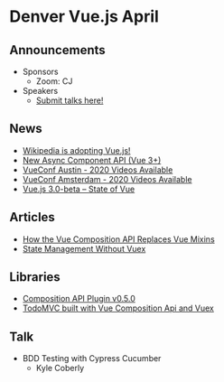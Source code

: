 # Denver Vue.js April

## Announcements
* Sponsors
    * Zoom: CJ
* Speakers
    * [Submit talks here!](https://denver-vue.org)

## News
* [Wikipedia is adopting Vue.js!](https://phabricator.wikimedia.org/T241180)
* [New Async Component API (Vue 3+)](https://github.com/vuejs/rfcs/pull/148)
* [VueConf Austin - 2020 Videos Available](https://www.vuemastery.com/conferences/vueconf-us-2020/)
* [VueConf Amsterdam - 2020 Videos Available](https://www.youtube.com/playlist?list=PLCxzy-hmQq9FnnpckFDeDtbpsUqxdheQn)
* [Vue.js 3.0-beta – State of Vue](https://docs.google.com/presentation/d/1LHp-8hEtXEMSE1fd6YLAhYmtndQelQKbWlGggZKe4y8/edit#slide=id.p)

## Articles
* [How the Vue Composition API Replaces Vue Mixins](https://css-tricks.com/how-the-vue-composition-api-replaces-vue-mixins/)
* [State Management Without Vuex](https://michaelnthiessen.com/state-management-without-vuex/)

## Libraries
* [Composition API Plugin v0.5.0](https://github.com/vuejs/composition-api/releases/tag/v0.5.0)
* [TodoMVC built with Vue Composition Api and Vuex](https://github.com/blacksonic/todomvc-vue-composition-api)

## Talk

* BDD Testing with Cypress Cucumber
  * Kyle Coberly

